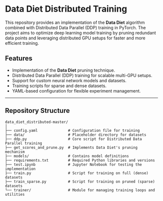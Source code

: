 # Data Diet Distributed Training

This repository provides an implementation of the **Data Diet** algorithm combined with Distributed Data Parallel (DDP) training in PyTorch. The project aims to optimize deep learning model training by pruning redundant data points and leveraging distributed GPU setups for faster and more efficient training.

## Features
- Implementation of the **Data Diet** pruning technique.
- Distributed Data Parallel (DDP) training for scalable multi-GPU setups.
- Support for custom neural network models and datasets.
- Training scripts for sparse and dense datasets.
- YAML-based configuration for flexible experiment management.

---

## Repository Structure
```plaintext
data_diet_distributed-master/
│
├── config.yaml              # Configuration file for training
├── data/                    # Placeholder directory for datasets
├── ddp.py                   # Core script for Distributed Data Parallel training
├── get_scores_and_prune.py  # Implements Data Diet's pruning mechanism
├── models/                  # Contains model definitions
├── requirements.txt         # Required Python libraries and versions
├── test.ipynb               # Jupyter Notebook for testing the implementation
├── train.py                 # Script for training on full (dense) datasets
├── train_sparse.py          # Script for training on pruned (sparse) datasets
└── trainer/                 # Module for managing training loops and utilities
